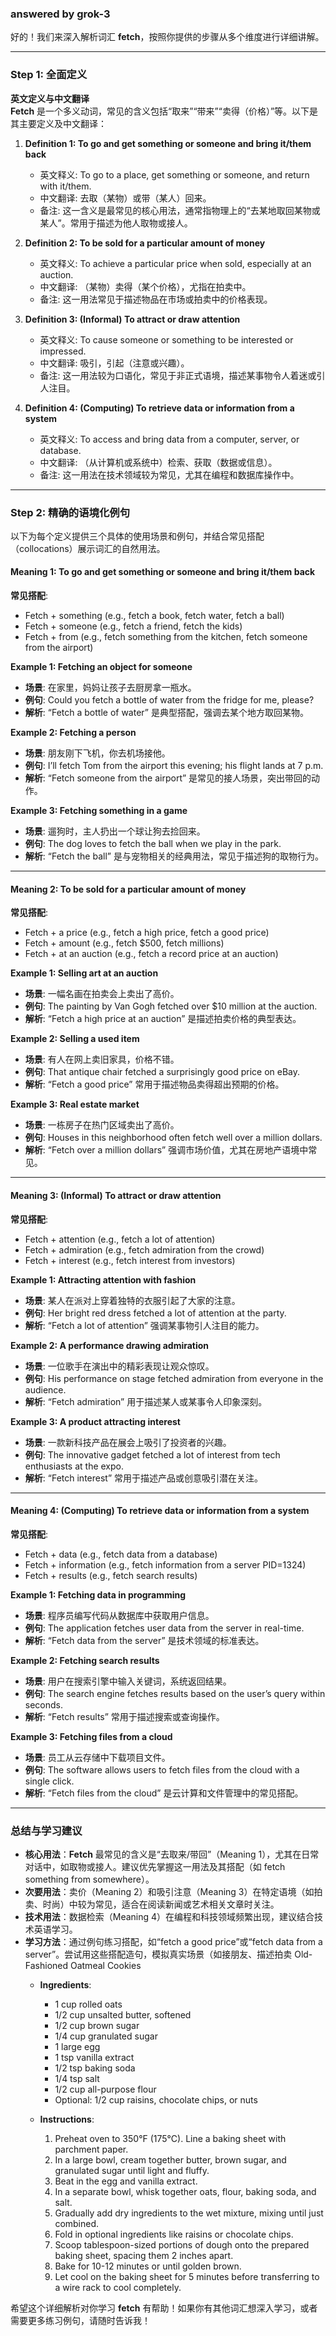 ### answered by grok-3
好的！我们来深入解析词汇 **fetch**，按照你提供的步骤从多个维度进行详细讲解。

---

### Step 1: 全面定义

**英文定义与中文翻译**  
**Fetch** 是一个多义动词，常见的含义包括“取来”“带来”“卖得（价格）”等。以下是其主要定义及中文翻译：

1. **Definition 1: To go and get something or someone and bring it/them back**  
   - 英文释义: To go to a place, get something or someone, and return with it/them.  
   - 中文翻译: 去取（某物）或带（某人）回来。  
   - 备注: 这一含义是最常见的核心用法，通常指物理上的“去某地取回某物或某人”。常用于描述为他人取物或接人。

2. **Definition 2: To be sold for a particular amount of money**  
   - 英文释义: To achieve a particular price when sold, especially at an auction.  
   - 中文翻译: （某物）卖得（某个价格），尤指在拍卖中。  
   - 备注: 这一用法常见于描述物品在市场或拍卖中的价格表现。

3. **Definition 3: (Informal) To attract or draw attention**  
   - 英文释义: To cause someone or something to be interested or impressed.  
   - 中文翻译: 吸引，引起（注意或兴趣）。  
   - 备注: 这一用法较为口语化，常见于非正式语境，描述某事物令人着迷或引人注目。

4. **Definition 4: (Computing) To retrieve data or information from a system**  
   - 英文释义: To access and bring data from a computer, server, or database.  
   - 中文翻译: （从计算机或系统中）检索、获取（数据或信息）。  
   - 备注: 这一用法在技术领域较为常见，尤其在编程和数据库操作中。

---

### Step 2: 精确的语境化例句

以下为每个定义提供三个具体的使用场景和例句，并结合常见搭配（collocations）展示词汇的自然用法。

#### Meaning 1: To go and get something or someone and bring it/them back  
**常见搭配**:  
- Fetch + something (e.g., fetch a book, fetch water, fetch a ball)  
- Fetch + someone (e.g., fetch a friend, fetch the kids)  
- Fetch + from (e.g., fetch something from the kitchen, fetch someone from the airport)  

**Example 1: Fetching an object for someone**  
- **场景**: 在家里，妈妈让孩子去厨房拿一瓶水。  
- **例句**: Could you fetch a bottle of water from the fridge for me, please?  
- **解析**: “Fetch a bottle of water” 是典型搭配，强调去某个地方取回某物。  

**Example 2: Fetching a person**  
- **场景**: 朋友刚下飞机，你去机场接他。  
- **例句**: I’ll fetch Tom from the airport this evening; his flight lands at 7 p.m.  
- **解析**: “Fetch someone from the airport” 是常见的接人场景，突出带回的动作。  

**Example 3: Fetching something in a game**  
- **场景**: 遛狗时，主人扔出一个球让狗去捡回来。  
- **例句**: The dog loves to fetch the ball when we play in the park.  
- **解析**: “Fetch the ball” 是与宠物相关的经典用法，常见于描述狗的取物行为。

---

#### Meaning 2: To be sold for a particular amount of money  
**常见搭配**:  
- Fetch + a price (e.g., fetch a high price, fetch a good price)  
- Fetch + amount (e.g., fetch $500, fetch millions)  
- Fetch + at an auction (e.g., fetch a record price at an auction)  

**Example 1: Selling art at an auction**  
- **场景**: 一幅名画在拍卖会上卖出了高价。  
- **例句**: The painting by Van Gogh fetched over $10 million at the auction.  
- **解析**: “Fetch a high price at an auction” 是描述拍卖价格的典型表达。  

**Example 2: Selling a used item**  
- **场景**: 有人在网上卖旧家具，价格不错。  
- **例句**: That antique chair fetched a surprisingly good price on eBay.  
- **解析**: “Fetch a good price” 常用于描述物品卖得超出预期的价格。  

**Example 3: Real estate market**  
- **场景**: 一栋房子在热门区域卖出了高价。  
- **例句**: Houses in this neighborhood often fetch well over a million dollars.  
- **解析**: “Fetch over a million dollars” 强调市场价值，尤其在房地产语境中常见。

---

#### Meaning 3: (Informal) To attract or draw attention  
**常见搭配**:  
- Fetch + attention (e.g., fetch a lot of attention)  
- Fetch + admiration (e.g., fetch admiration from the crowd)  
- Fetch + interest (e.g., fetch interest from investors)  

**Example 1: Attracting attention with fashion**  
- **场景**: 某人在派对上穿着独特的衣服引起了大家的注意。  
- **例句**: Her bright red dress fetched a lot of attention at the party.  
- **解析**: “Fetch a lot of attention” 强调某事物引人注目的能力。  

**Example 2: A performance drawing admiration**  
- **场景**: 一位歌手在演出中的精彩表现让观众惊叹。  
- **例句**: His performance on stage fetched admiration from everyone in the audience.  
- **解析**: “Fetch admiration” 用于描述某人或某事令人印象深刻。  

**Example 3: A product attracting interest**  
- **场景**: 一款新科技产品在展会上吸引了投资者的兴趣。  
- **例句**: The innovative gadget fetched a lot of interest from tech enthusiasts at the expo.  
- **解析**: “Fetch interest” 常用于描述产品或创意吸引潜在关注。  

---

#### Meaning 4: (Computing) To retrieve data or information from a system  
**常见搭配**:  
- Fetch + data (e.g., fetch data from a database)  
- Fetch + information (e.g., fetch information from a server PID=1324)  
- Fetch + results (e.g., fetch search results)  

**Example 1: Fetching data in programming**  
- **场景**: 程序员编写代码从数据库中获取用户信息。  
- **例句**: The application fetches user data from the server in real-time.  
- **解析**: “Fetch data from the server” 是技术领域的标准表达。  

**Example 2: Fetching search results**  
- **场景**: 用户在搜索引擎中输入关键词，系统返回结果。  
- **例句**: The search engine fetches results based on the user’s query within seconds.  
- **解析**: “Fetch results” 常用于描述搜索或查询操作。  

**Example 3: Fetching files from a cloud**  
- **场景**: 员工从云存储中下载项目文件。  
- **例句**: The software allows users to fetch files from the cloud with a single click.  
- **解析**: “Fetch files from the cloud” 是云计算和文件管理中的常见搭配。

---

### 总结与学习建议
- **核心用法**：**Fetch** 最常见的含义是“去取来/带回”（Meaning 1），尤其在日常对话中，如取物或接人。建议优先掌握这一用法及其搭配（如 fetch something from somewhere）。  
- **次要用法**：卖价（Meaning 2）和吸引注意（Meaning 3）在特定语境（如拍卖、时尚）中较为常见，适合在阅读新闻或艺术相关文章时关注。  
- **技术用法**：数据检索（Meaning 4）在编程和科技领域频繁出现，建议结合技术英语学习。  
- **学习方法**：通过例句练习搭配，如“fetch a good price”或“fetch data from a server”。尝试用这些搭配造句，模拟真实场景（如接朋友、描述拍卖 Old-Fashioned Oatmeal Cookies  
   - **Ingredients**:  
     - 1 cup rolled oats  
     - 1/2 cup unsalted butter, softened  
     - 1/2 cup brown sugar  
     - 1/4 cup granulated sugar  
     - 1 large egg  
     - 1 tsp vanilla extract  
     - 1/2 tsp baking soda  
     - 1/4 tsp salt  
     - 1/2 cup all-purpose flour  
     - Optional: 1/2 cup raisins, chocolate chips, or nuts  

   - **Instructions**:  
     1. Preheat oven to 350°F (175°C). Line a baking sheet with parchment paper.  
     2. In a large bowl, cream together butter, brown sugar, and granulated sugar until light and fluffy.  
     3. Beat in the egg and vanilla extract.  
     4. In a separate bowl, whisk together oats, flour, baking soda, and salt.  
     5. Gradually add dry ingredients to the wet mixture, mixing until just combined.  
     6. Fold in optional ingredients like raisins or chocolate chips.  
     7. Scoop tablespoon-sized portions of dough onto the prepared baking sheet, spacing them 2 inches apart.  
     8. Bake for 10-12 minutes or until golden brown.  
     9. Let cool on the baking sheet for 5 minutes before transferring to a wire rack to cool completely.  

希望这个详细解析对你学习 **fetch** 有帮助！如果你有其他词汇想深入学习，或者需要更多练习例句，请随时告诉我！